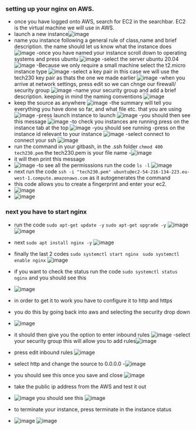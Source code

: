 ### setting up your nginx on AWS.

- once you have logged onto AWS, search for EC2 in the searchbar. EC2 is the virtual machine we will use in AWS.
- launch a new instance![image](https://github.com/MarwahClark/tech230_AWS/assets/133018482/25891c22-0889-497d-8829-5f4bb415fd69)
- name you instance following a general rule of class,name and brief description. the name should let us know what the instance does
![image](https://github.com/MarwahClark/tech230_AWS/assets/133018482/5f80772b-ad70-457a-ae30-16842ad7e63b)
-once you have named your instance scroll down to operating systems and press ubuntu
![image](https://github.com/MarwahClark/tech230_AWS/assets/133018482/b99bbe89-be94-4c9c-b043-250f2cc62ca5)
-select the server ubuntu 20.04
![image](https://github.com/MarwahClark/tech230_AWS/assets/133018482/a0720db1-a69a-4a3f-871a-b7bbecffb36c)
-Because we only require a small machine select the t2.micro instance type
![image](https://github.com/MarwahClark/tech230_AWS/assets/133018482/8335b760-7676-48a9-8e01-de707837e1e4)
-select a key pair in this case we will use the tech230 key pair as thats the one we made earlier
![image](https://github.com/MarwahClark/tech230_AWS/assets/133018482/a4f4bc5c-d2cc-400e-b0f3-5cb0aebb8e9f)
-when you arrive at network settings, press edit so we can chnge our firewall/ security group
![image](https://github.com/MarwahClark/tech230_AWS/assets/133018482/2e8ed89e-737f-4032-9cbf-719393dc50ed)
-name your security group and add a brief description. keeping in mind the naming conventions
![image](https://github.com/MarwahClark/tech230_AWS/assets/133018482/d612f1ca-f0a8-4f5b-90af-ca484594e2b2)
- keep the source as anywhere
 ![image](https://github.com/MarwahClark/tech230_AWS/assets/133018482/fb798313-9440-4c8c-a58c-9ba7def7282c)
-the summary will tell you everything you have done so far, and what file etc. that you are using
![image](https://github.com/MarwahClark/tech230_AWS/assets/133018482/d8b465d3-cbb2-4f88-97b5-b37ff79c6d3c)
-press launch instance to launch
![image](https://github.com/MarwahClark/tech230_AWS/assets/133018482/e6c96e81-f6c4-49bd-8543-0f64dea4a56a)
-you should then see this message
![image](https://github.com/MarwahClark/tech230_AWS/assets/133018482/79c40361-61f5-4f36-a108-58f95fc47b52)
-to check you instances are running press on the instance tab at the top
![image](https://github.com/MarwahClark/tech230_AWS/assets/133018482/d319acb8-938a-4949-bc9c-81abf8e543fa)
-you should see running
-press on the instance id relevant to your instance
![image](https://github.com/MarwahClark/tech230_AWS/assets/133018482/eba97bb0-5e84-419d-84e7-31d75b6b0824)
-select connect to connect your ssh
![image](https://github.com/MarwahClark/tech230_AWS/assets/133018482/567f2c81-737a-4cad-8607-31d519f1c901)
- run the command in your gitbash, in the .ssh folder `chmod 400 tech230.pem` the tech230.pem is your file name
-![image](https://github.com/MarwahClark/tech230_AWS/assets/133018482/17491687-2f6c-4c7c-a2c2-b2cca7f7771b)
- it will then print this message
- ![image](https://github.com/MarwahClark/tech230_AWS/assets/133018482/5baf748a-d6af-4c5f-b310-1c854293c73f)
-to see all the permisssions run the code `ls -l`
![image](https://github.com/MarwahClark/tech230_AWS/assets/133018482/302aeed9-d78a-4bb4-8c00-2533e1b9e139)
- next run the code `ssh -i "tech230.pem" ubuntu@ec2-54-216-134-223.eu-west-1.compute.amazonaws.com` as it autogenerates the command
- this code allows you to create a fingerprint and enter your ec2.
- ![image](https://github.com/MarwahClark/tech230_AWS/assets/133018482/cd0d904e-2bd7-48aa-9939-a97928c542e7)
- ![image](https://github.com/MarwahClark/tech230_AWS/assets/133018482/a5bf39b8-b817-4a0e-9fd0-250d66b864bb)
### next you have to start nginx
- run the code `sudo apt-get update -y` `sudo apt-get upgrade -y`
![image](https://github.com/MarwahClark/tech230_AWS/assets/133018482/7f74f56d-f760-47e5-91bb-5f110b65c97c)
![image](https://github.com/MarwahClark/tech230_AWS/assets/133018482/73e68b42-3b4a-4417-8078-f3b672ac1fd2)
- next `sudo apt install nginx -y`
![image](https://github.com/MarwahClark/tech230_AWS/assets/133018482/23a7d142-5ef3-4a91-a526-3d652c29bd82)
- finally the last 2 codes `sudo systemctl start nginx` ` sudo systemctl enable nginx`
![image](https://github.com/MarwahClark/tech230_AWS/assets/133018482/de985c7e-3e1c-453d-ab84-71f98250b16f)
- if you want to check the status run the code `sudo systemctl status nginx` and you should see this
- ![image](https://github.com/MarwahClark/tech230_AWS/assets/133018482/1ce2408e-f522-45ed-8cb2-e7c44b5ff5fc)
- in order to get it to work you have to configure it to http and https
- you do this by going back into aws and selecting the security drop down
- ![image](https://github.com/MarwahClark/tech230_AWS/assets/133018482/c0bab1f9-6929-48ed-8c99-ba2779b98868)
- it should then give you the option to enter inbound rules ![image](https://github.com/MarwahClark/tech230_AWS/assets/133018482/97ce8b62-d312-4a84-b0e7-684fe3dee380)
-select your security group this will allow you to add rules![image](https://github.com/MarwahClark/tech230_AWS/assets/133018482/a34392e3-d385-472b-8134-2feea5be9f9b)

- press edit inbound rules ![image](https://github.com/MarwahClark/tech230_AWS/assets/133018482/6de8e0e1-99f7-4721-9c9b-e2f927ff70e6)
- select http and change the source to 0.0.0.0
-![image](https://github.com/MarwahClark/tech230_AWS/assets/133018482/5ce634ac-5021-476f-8762-a709b5bb2a8a)
- you should see this once you save and close ![image](https://github.com/MarwahClark/tech230_AWS/assets/133018482/613dd425-3133-4326-a40b-69a58170285e)
- take the public ip address from the AWS and test it out
- ![image](https://github.com/MarwahClark/tech230_AWS/assets/133018482/9712de3c-f068-4283-b70f-58663453519b)
you should see this
![image](https://github.com/MarwahClark/tech230_AWS/assets/133018482/6331c4e8-f473-42f2-b69b-561fa37d19d5)
- to terminate your instance, press terminate in the instance status
- ![image](https://github.com/MarwahClark/tech230_AWS/assets/133018482/e149549b-79c1-447d-bbac-f90384886d30)
![image](https://github.com/MarwahClark/tech230_AWS/assets/133018482/5070d8d5-aedc-495e-b671-f97da06d202f)





